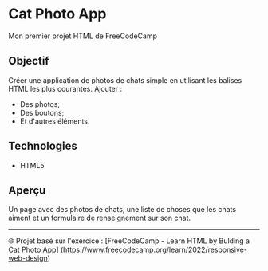 # Cat Photo App

Mon premier projet HTML de FreeCodeCamp

## Objectif 
Créer une application de photos de chats simple en utilisant les balises HTML les plus courantes.
Ajouter :
- Des photos;
- Des boutons;
- Et d'autres éléments.

## Technologies
- HTML5

## Aperçu
Un page avec des photos de chats, une liste de choses que les chats aiment et un formulaire de renseignement sur son chat.

---
🌐 Projet basé sur l'exercice : [FreeCodeCamp - Learn HTML by Bulding a Cat Photo App] (https://www.freecodecamp.org/learn/2022/responsive-web-design)

